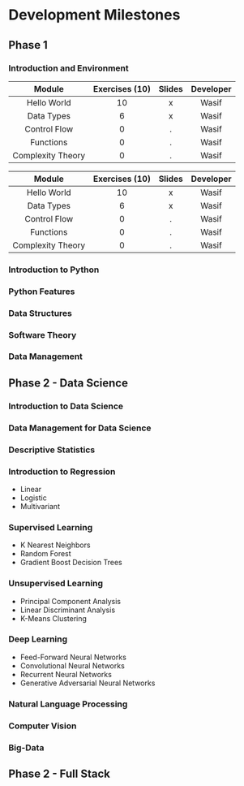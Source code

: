 # Development Milestones

## Phase 1

### Introduction and Environment

| Module            | Exercises (10) | Slides       | Developer    |
|:-----------------:|:--------------:|:------------:|:------------:| 
| Hello World       | 10             | x            | Wasif        |
| Data Types        | 6              | x            | Wasif        |
| Control Flow      | 0              | .            | Wasif        |
| Functions         | 0              | .            | Wasif        |
| Complexity Theory | 0              | .            | Wasif        |

|    Module         | Exercises (10) |  Slides  | Developer |
|:-----------------:|:--------------:|:--------:|:---------:|
| Hello World       | 10             | x        | Wasif     |
| Data Types        | 6              | x        | Wasif     |
| Control Flow      | 0              | .        | Wasif     |
| Functions         | 0              | .        | Wasif     |
| Complexity Theory | 0              | .        | Wasif     |

### Introduction to Python

### Python Features

### Data Structures

### Software Theory

### Data Management

## Phase 2 - Data Science

### Introduction to Data Science

### Data Management for Data Science

### Descriptive Statistics

### Introduction to Regression
* Linear
* Logistic
* Multivariant

### Supervised Learning
* K Nearest Neighbors
* Random Forest
* Gradient Boost Decision Trees
  
### Unsupervised Learning
* Principal Component Analysis
* Linear Discriminant Analysis
* K-Means Clustering

### Deep Learning
* Feed-Forward Neural Networks
* Convolutional Neural Networks
* Recurrent Neural Networks
* Generative Adversarial Neural Networks

### Natural Language Processing

### Computer Vision

### Big-Data

## Phase 2 - Full Stack

